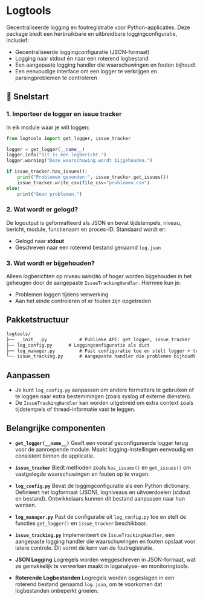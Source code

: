 # Logtools

Gecentraliseerde logging en foutregistratie voor Python-applicaties. Deze package biedt een herbruikbare en uitbreidbare loggingconfiguratie, inclusief:

- Gecentraliseerde loggingconfiguratie (JSON-formaat)
- Logging naar stdout én naar een roterend logbestand
- Een aangepaste logging handler die waarschuwingen en fouten bijhoudt
- Een eenvoudige interface om een logger te verkrijgen en parsingproblemen te controleren

## 🚀 Snelstart

### 1. Importeer de logger en issue tracker

In elk module waar je wilt loggen:

```python
from logtools import get_logger, issue_tracker

logger = get_logger(__name__)
logger.info("Dit is een logbericht.")
logger.warning("Deze waarschuwing wordt bijgehouden.")

if issue_tracker.has_issues():
    print("Problemen gevonden:", issue_tracker.get_issues())
    issue_tracker.write_csv(file_csv="problemen.csv")
else:
    print("Geen problemen.")
```

### 2. Wat wordt er gelogd?

De logoutput is geformatteerd als JSON en bevat tijdstempels, niveau, bericht, module, functienaam en proces-ID. Standaard wordt er:

- Gelogd naar **stdout**
- Geschreven naar een roterend bestand genaamd `log.json`

### 3. Wat wordt er bijgehouden?

Alleen logberichten op niveau `WARNING` of hoger worden bijgehouden in het geheugen door de aangepaste `IssueTrackingHandler`. Hiermee kun je:

- Problemen loggen tijdens verwerking
- Aan het einde controleren of er fouten zijn opgetreden

## Pakketstructuur

```md
logtools/
├── __init__.py            # Publieke API: get_logger, issue_tracker
├── log_config.py      # Loggingconfiguratie als dict
├── log_manager.py         # Past configuratie toe en stelt logger + tracker beschikbaar
└── issue_tracking.py      # Aangepaste handler die problemen bijhoudt
```

## Aanpassen

- Je kunt `log_config.py` aanpassen om andere formatters te gebruiken of te loggen naar extra bestemmingen (zoals syslog of externe diensten).
- De `IssueTrackingHandler` kan worden uitgebreid om extra context zoals tijdstempels of thread-informatie vast te leggen.

## Belangrijke componenten

- **`get_logger(__name__)`**
  Geeft een vooraf geconfigureerde logger terug voor de aanroepende module. Maakt logging-instellingen eenvoudig en consistent binnen de applicatie.

- **`issue_tracker`**
  Biedt methoden zoals `has_issues()` en `get_issues()` om vastgelegde waarschuwingen en fouten op te vragen.

- **`log_config.py`**
  Bevat de loggingconfiguratie als een Python dictionary. Definieert het logformaat (JSON), logniveaus en uitvoerdoelen (stdout en bestand). Ontwikkelaars kunnen dit bestand aanpassen naar hun wensen.

- **`log_manager.py`**
  Past de configuratie uit `log_config.py` toe en stelt de functies `get_logger()` en `issue_tracker` beschikbaar.

- **`issue_tracking.py`**
  Implementeert de `IssueTrackingHandler`, een aangepaste logging handler die waarschuwingen en fouten opslaat voor latere controle. Dit vormt de kern van de foutregistratie.

- **JSON Logging**
  Logregels worden weggeschreven in JSON-formaat, wat ze gemakkelijk te verwerken maakt in loganalyse- en monitoringtools.

- **Roterende Logbestanden**
  Logregels worden opgeslagen in een roterend bestand genaamd `log.json`, om te voorkomen dat logbestanden onbeperkt groeien.
